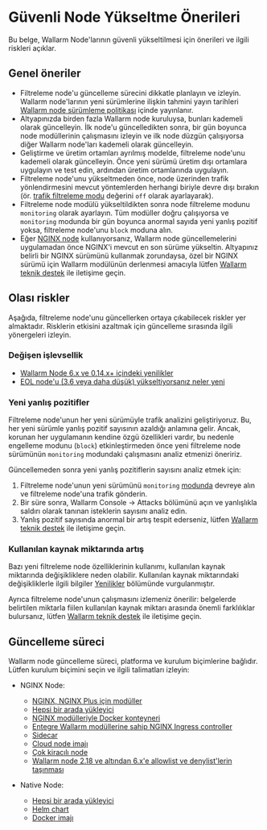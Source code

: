 # Güvenli Node Yükseltme Önerileri

Bu belge, Wallarm Node'larının güvenli yükseltilmesi için önerileri ve ilgili riskleri açıklar.

## Genel öneriler

* Filtreleme node'u güncelleme sürecini dikkatle planlayın ve izleyin. Wallarm node'larının yeni sürümlerine ilişkin tahmini yayın tarihleri [Wallarm node sürümleme politikası](versioning-policy.md) içinde yayınlanır.
* Altyapınızda birden fazla Wallarm node kuruluysa, bunları kademeli olarak güncelleyin. İlk node'u güncelledikten sonra, bir gün boyunca node modüllerinin çalışmasını izleyin ve ilk node düzgün çalışıyorsa diğer Wallarm node'ları kademeli olarak güncelleyin.
* Geliştirme ve üretim ortamları ayrılmış modelde, filtreleme node'unu kademeli olarak güncelleyin. Önce yeni sürümü üretim dışı ortamlara uygulayın ve test edin, ardından üretim ortamlarında uygulayın.
* Filtreleme node'unu yükseltmeden önce, node üzerinden trafik yönlendirmesini mevcut yöntemlerden herhangi biriyle devre dışı bırakın (ör. [trafik filtreleme modu](../admin-en/configure-wallarm-mode.md) değerini `off` olarak ayarlayarak).
* Filtreleme node modülü yükseltildikten sonra node filtreleme modunu `monitoring` olarak ayarlayın. Tüm modüller doğru çalışıyorsa ve `monitoring` modunda bir gün boyunca anormal sayıda yeni yanlış pozitif yoksa, filtreleme node'unu `block` moduna alın.
* Eğer [NGINX node](../installation/nginx-native-node-internals.md#nginx-node) kullanıyorsanız, Wallarm node güncellemelerini uygulamadan önce NGINX'i mevcut en son sürüme yükseltin. Altyapınız belirli bir NGINX sürümünü kullanmak zorundaysa, özel bir NGINX sürümü için Wallarm modülünün derlenmesi amacıyla lütfen [Wallarm teknik destek](mailto:support@wallarm.com) ile iletişime geçin.

## Olası riskler

Aşağıda, filtreleme node'unu güncellerken ortaya çıkabilecek riskler yer almaktadır. Risklerin etkisini azaltmak için güncelleme sırasında ilgili yönergeleri izleyin.

### Değişen işlevsellik

* [Wallarm Node 6.x ve 0.14.x+ içindeki yenilikler](what-is-new.md)
* [EOL node'u (3.6 veya daha düşük) yükseltiyorsanız neler yeni](older-versions/what-is-new.md)

### Yeni yanlış pozitifler

Filtreleme node'unun her yeni sürümüyle trafik analizini geliştiriyoruz. Bu, her yeni sürümle yanlış pozitif sayısının azaldığı anlamına gelir. Ancak, korunan her uygulamanın kendine özgü özellikleri vardır, bu nedenle engelleme modunu (`block`) etkinleştirmeden önce yeni filtreleme node sürümünün `monitoring` modundaki çalışmasını analiz etmenizi öneririz.

Güncellemeden sonra yeni yanlış pozitiflerin sayısını analiz etmek için:

1. Filtreleme node'unun yeni sürümünü `monitoring` [modunda](../admin-en/configure-wallarm-mode.md) devreye alın ve filtreleme node'una trafik gönderin.
2. Bir süre sonra, Wallarm Console → Attacks bölümünü açın ve yanlışlıkla saldırı olarak tanınan isteklerin sayısını analiz edin.
3. Yanlış pozitif sayısında anormal bir artış tespit ederseniz, lütfen [Wallarm teknik destek](mailto:support@wallarm.com) ile iletişime geçin.

### Kullanılan kaynak miktarında artış

Bazı yeni filtreleme node özelliklerinin kullanımı, kullanılan kaynak miktarında değişikliklere neden olabilir. Kullanılan kaynak miktarındaki değişikliklerle ilgili bilgiler [Yenilikler](what-is-new.md) bölümünde vurgulanmıştır.

Ayrıca filtreleme node'unun çalışmasını izlemeniz önerilir: belgelerde belirtilen miktarla fiilen kullanılan kaynak miktarı arasında önemli farklılıklar bulursanız, lütfen [Wallarm teknik destek](mailto:support@wallarm.com) ile iletişime geçin.

## Güncelleme süreci

Wallarm node güncelleme süreci, platforma ve kurulum biçimlerine bağlıdır. Lütfen kurulum biçimini seçin ve ilgili talimatları izleyin:

* NGINX Node:

    * [NGINX, NGINX Plus için modüller](nginx-modules.md)
    * [Hepsi bir arada yükleyici](all-in-one.md)
    * [NGINX modülleriyle Docker konteyneri](docker-container.md)
    * [Entegre Wallarm modüllerine sahip NGINX Ingress controller](ingress-controller.md)
    * [Sidecar](sidecar-proxy.md)
    * [Cloud node imajı](cloud-image.md)
    * [Çok kiracılı node](multi-tenant.md)
    * [Wallarm node 2.18 ve altından 6.x'e allowlist ve denylist'lerin taşınması](migrate-ip-lists-to-node-3.md)
* Native Node:

    * [Hepsi bir arada yükleyici](native-node/all-in-one.md)
    * [Helm chart](native-node/helm-chart.md)
    * [Docker imajı](native-node/docker-image.md)